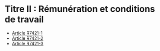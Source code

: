 # Titre II : Rémunération et conditions de travail 

* [Article R7421-1](./LEGIARTI000018521005.md)
* [Article R7421-2](./LEGIARTI000018521003.md)
* [Article R7421-3](./LEGIARTI000018521001.md)
